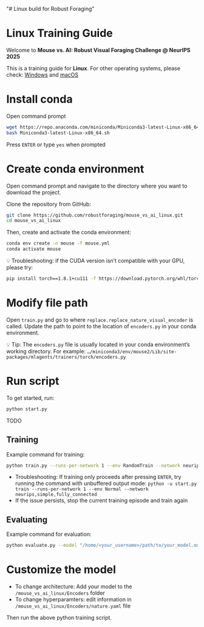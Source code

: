 "# Linux build for Robust Foraging" 
# Linux Training Guide

Welcome to **Mouse vs. AI: Robust Visual Foraging Challenge @ NeurIPS 2025**

This is a training guide for **Linux**. For other operating systems, please check:
[Windows](https://github.com/robustforaging/mouse_vs_ai_windows?tab=readme-ov-file#windows-training-guide) and [macOS](https://github.com/robustforaging/mouse_vs_ai_macOS?tab=readme-ov-file#macos-training-guide)

# Install conda
Open command prompt
```bash
wget https://repo.anaconda.com/miniconda/Miniconda3-latest-Linux-x86_64.sh
bash Miniconda3-latest-Linux-x86_64.sh
```

Press ```ENTER``` or type ```yes``` when prompted

# Create conda environment
Open command prompt and navigate to the directory where you want to download the project.

Clone the repository from GitHub:
```bash
git clone https://github.com/robustforaging/mouse_vs_ai_linux.git
cd mouse_vs_ai_linux
```

Then, create and activate the conda environment:
```bash
conda env create -n mouse -f mouse.yml
conda activate mouse
``` 
💡 Troubleshooting: if the CUDA version isn’t compatible with your GPU, please try: 
```bash
pip install torch==1.8.1+cu111 -f https://download.pytorch.org/whl/torch_stable.html
```


# Modify file path
Open ```train.py``` and go to where ```replace.replace_nature_visual_encoder``` is called.
Update the path to point to the location of ```encoders.py``` in your conda environment.

💡 Tip: The ```encoders.py``` file is usually located in your conda environment’s working directory. For example: ```…/miniconda3/env/mouse2/Lib/site-packages/mlagents/trainers/torch/encoders.py```


# Run script
To get started, run:
```bash
python start.py
```
TODO

## Training
Example command for training:
```bash
python train.py --runs-per-network 1 --env RandomTrain --network neurips,simple,fully_connected,resnet,alexnet
```
- Troubleshooting: If training only proceeds after pressing ```ENTER```, try running the command with unbuffered output mode:  ```python -u start.py train --runs-per-network 1 --env Normal --network neurips,simple,fully_connected``` 
- If the issue persists, stop the current training episode and train again

## Evaluating
Example command for evaluation:
```bash
python evaluate.py --model "/home/<your_username>/path/to/your_model.onnx" --log-name "example.txt" --episodes 10
```

# Customize the model
- To change architecture: Add your model to the `/mouse_vs_ai_linux/Encoders` folder
- To change hyperparamters: edit information in `/mouse_vs_ai_linux/Encoders/nature.yaml` file

Then run the above python training script.
